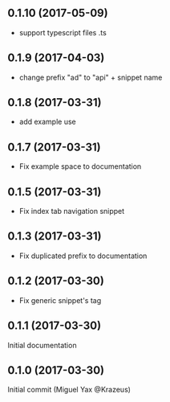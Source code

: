 ## 0.1.10 (2017-05-09)

* support typescript files .ts

## 0.1.9 (2017-04-03)

* change prefix "ad" to "api" + snippet name

## 0.1.8 (2017-03-31)

* add example use

## 0.1.7 (2017-03-31)

* Fix  example space to documentation

## 0.1.5 (2017-03-31)

* Fix index tab navigation snippet

## 0.1.3 (2017-03-31)

* Fix duplicated prefix to documentation

## 0.1.2 (2017-03-30)

* Fix generic snippet's tag

## 0.1.1 (2017-03-30)

Initial documentation

## 0.1.0 (2017-03-30)

Initial commit (Miguel Yax @Krazeus)